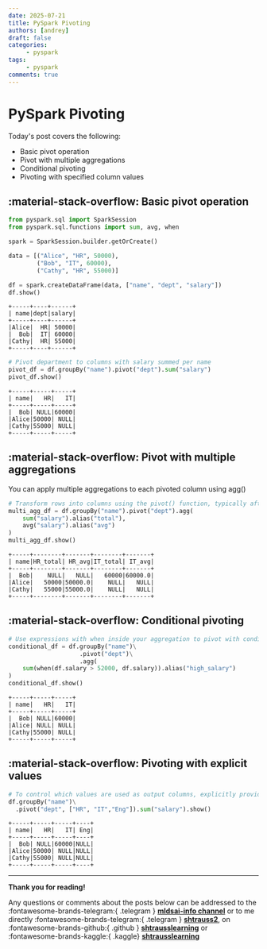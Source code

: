 ```yaml
---
date: 2025-07-21
title: PySpark Pivoting
authors: [andrey]
draft: false
categories:
     - pyspark
tags:
     - pyspark
comments: true
---
```



# **PySpark Pivoting**

Today's post covers the following:

- Basic pivot operation
- Pivot with multiple aggregations
- Conditional pivoting
- Pivoting with specified column values

<!-- more -->

## :material-stack-overflow: **Basic pivot operation**

```python
from pyspark.sql import SparkSession
from pyspark.sql.functions import sum, avg, when

spark = SparkSession.builder.getOrCreate()

data = [("Alice", "HR", 50000), 
        ("Bob", "IT", 60000), 
        ("Cathy", "HR", 55000)]

df = spark.createDataFrame(data, ["name", "dept", "salary"])
df.show()
```

```
+-----+----+------+
| name|dept|salary|
+-----+----+------+
|Alice|  HR| 50000|
|  Bob|  IT| 60000|
|Cathy|  HR| 55000|
+-----+----+------+
```

```python
# Pivot department to columns with salary summed per name
pivot_df = df.groupBy("name").pivot("dept").sum("salary")
pivot_df.show()
```

```
+-----+-----+-----+
| name|   HR|   IT|
+-----+-----+-----+
|  Bob| NULL|60000|
|Alice|50000| NULL|
|Cathy|55000| NULL|
+-----+-----+-----+
```

## :material-stack-overflow: **Pivot with multiple aggregations**

You can apply multiple aggregations to each pivoted column using agg()

```python
# Transform rows into columns using the pivot() function, typically after grouping by one or more columns. 
multi_agg_df = df.groupBy("name").pivot("dept").agg(
    sum("salary").alias("total"),
    avg("salary").alias("avg")
)
multi_agg_df.show()
```

```
+-----+--------+-------+--------+-------+
| name|HR_total| HR_avg|IT_total| IT_avg|
+-----+--------+-------+--------+-------+
|  Bob|    NULL|   NULL|   60000|60000.0|
|Alice|   50000|50000.0|    NULL|   NULL|
|Cathy|   55000|55000.0|    NULL|   NULL|
+-----+--------+-------+--------+-------+
```

## :material-stack-overflow: **Conditional pivoting**

```python
# Use expressions with when inside your aggregation to pivot with conditions.
conditional_df = df.groupBy("name")\
                    .pivot("dept")\
                    .agg(
    sum(when(df.salary > 52000, df.salary)).alias("high_salary")
)
conditional_df.show()
```

```
+-----+-----+-----+
| name|   HR|   IT|
+-----+-----+-----+
|  Bob| NULL|60000|
|Alice| NULL| NULL|
|Cathy|55000| NULL|
+-----+-----+-----+
```

## :material-stack-overflow: **Pivoting with explicit values**


```python
# To control which values are used as output columns, explicitly provide them to pivot()
df.groupBy("name")\
  .pivot("dept", ["HR", "IT","Eng"]).sum("salary").show()
```

```
+-----+-----+-----+----+
| name|   HR|   IT| Eng|
+-----+-----+-----+----+
|  Bob| NULL|60000|NULL|
|Alice|50000| NULL|NULL|
|Cathy|55000| NULL|NULL|
+-----+-----+-----+----+
```

---

**Thank you for reading!**

Any questions or comments about the posts below can be addressed to the :fontawesome-brands-telegram:{ .telegram } **[mldsai-info channel](https://t.me/mldsai_info)** or to me directly :fontawesome-brands-telegram:{ .telegram } **[shtrauss2](https://t.me/shtrauss2)**, on :fontawesome-brands-github:{ .github } **[shtrausslearning](https://github.com/shtrausslearning)** or :fontawesome-brands-kaggle:{ .kaggle} **[shtrausslearning](https://kaggle.com/shtrausslearning)**